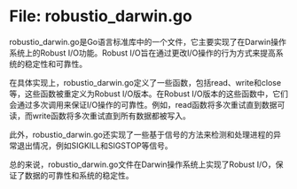 # File: robustio_darwin.go

robustio_darwin.go是Go语言标准库中的一个文件，它主要实现了在Darwin操作系统上的Robust I/O功能。Robust I/O旨在通过更改I/O操作的行为方式来提高系统的稳定性和可靠性。

在具体实现上，robustio_darwin.go定义了一些函数，包括read、write和close等，这些函数被重定义为Robust I/O版本。在Robust I/O版本的这些函数中，它们会通过多次调用来保证I/O操作的可靠性。例如，read函数将多次重试直到数据可读，而write函数将多次重试直到所有数据都被写入。

此外，robustio_darwin.go还实现了一些基于信号的方法来检测和处理进程的异常退出情况，例如SIGKILL和SIGSTOP等信号。

总的来说，robustio_darwin.go文件在Darwin操作系统上实现了Robust I/O，保证了数据的可靠性和系统的稳定性。

